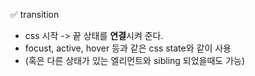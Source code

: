 ✅ transition

* css 시작 -> 끝 상태를 <b>연결</b>시켜 준다.
* focust, active, hover 등과 같은 css state와 같이 사용
* (혹은 다른 상태가 있는 엘리먼트와 sibling 되었을때도 가능)